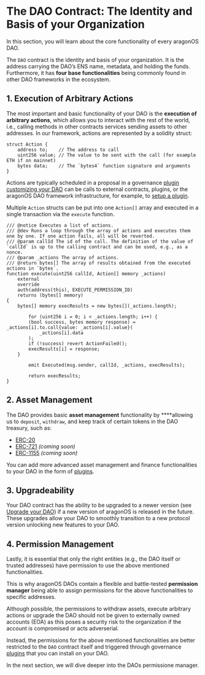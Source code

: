 # The DAO Contract: The Identity and Basis of your Organization

In this section, you will learn about the core functionality of every aragonOS DAO. 

The `DAO` contract is the identity and basis of your organization. It is the address carrying the DAO’s ENS name, metadata, and holding the funds. Furthermore, it has **four base functionalities** being commonly found in other DAO frameworks in the ecosystem.

## 1. Execution of Arbitrary Actions

The most important and basic functionality of your DAO is the **execution of arbitrary actions**, which allows you to interact with the rest of the world, i.e., calling methods in other contracts services sending assets to other addresses.
In our framework, actions are represented by a solidity struct:

```solidity title="contracts/core/IDAO.sol"
struct Action {
    address to;    // The address to call
    uint256 value; // The value to be sent with the call (for example ETH if on mainnet)
    bytes data;    // The `bytes4` function signature and arguments
}
```

Actions are typically scheduled in a proposal in a governance [plugin customizing your DAO](03-plugins.md) can be calls to external contracts, plugins, or the aragonOS DAO framework infrastructure, for example, to [setup a plugin](../02-the-dao-framework/01-plugin-marketplace/04-plugin-setup.md).

Multiple `Action` structs can be put into one `Action[]` array and executed in a single transaction via the `execute` function.

```solidity title="contracts/core/DAO.sol"
/// @notice Executes a list of actions.
/// @dev Runs a loop through the array of actions and executes them one by one. If one action fails, all will be reverted.
/// @param callId The id of the call. The definition of the value of `callId` is up to the calling contract and can be used, e.g., as a nonce.
/// @param _actions The array of actions.
/// @return bytes[] The array of results obtained from the executed actions in `bytes`.
function execute(uint256 callId, Action[] memory _actions)
    external
    override
    auth(address(this), EXECUTE_PERMISSION_ID)
    returns (bytes[] memory)
{
    bytes[] memory execResults = new bytes[](_actions.length);
    
		for (uint256 i = 0; i < _actions.length; i++) {
        (bool success, bytes memory response) = _actions[i].to.call{value: _actions[i].value}(
            _actions[i].data
        );
        if (!success) revert ActionFailed();
        execResults[i] = response;
    }
    
		emit Executed(msg.sender, callId, _actions, execResults);
    
		return execResults;
}
```

## 2. Asset Management

The DAO provides basic **asset management** functionality by ****allowing us to `deposit`, `withdraw`, and keep track of certain tokens in the DAO treasury, such as:

- [ERC-20](https://eips.ethereum.org/EIPS/eip-20)
- [ERC-721](https://eips.ethereum.org/EIPS/eip-721) *(coming soon)*
- [ERC-1155](https://eips.ethereum.org/EIPS/eip-1155) *(coming soon)*

You can add more advanced asset management and finance functionalities  to your DAO in the form of [plugins](03-plugins.md).

## 3. Upgradeability

Your DAO contract has the ability to be upgraded to a newer version (see [Upgrade your DAO](../../02-how-to-guides/02-dao-upgrading/index.md)) if a new version of aragonOS is released in the future. These upgrades allow your DAO to smoothly transition to a new protocol version unlocking new features to your DAO.

## 4. Permission Management

Lastly, it is essential that only the right entities (e.g., the DAO itself or trusted addresses) have permission to use the above mentioned functionalities.

This is why aragonOS DAOs contain a flexible and battle-tested **permission manager** being able to assign permissions for the above functionalities to specific addresses.

Although possible, the permissions to withdraw assets, execute arbitrary actions or upgrade the DAO should not be given to externally owned accounts (EOA) as this poses a security risk to the organization if the account is compromised or acts adverserial.

Instead, the permissions for the above mentioned functionalities are better restricted to the `DAO` contract itself and triggered through governance [plugins](03-plugins.md) that you can install on your DAO.

In the next section, we will dive deeper into the DAOs permissione manager.